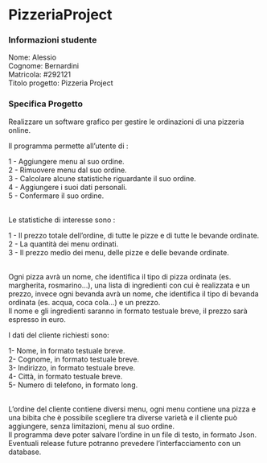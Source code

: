 # PizzeriaProject

### Informazioni studente
Nome:				Alessio<br>
Cognome:			Bernardini<br>
Matricola:			#292121<br>
Titolo progetto:	Pizzeria Project<br>

### Specifica Progetto

Realizzare un software grafico per gestire le ordinazioni di una pizzeria online.<br>

Il programma permette all’utente di :<br>

1 -	Aggiungere menu al suo ordine.<br>
2 -	Rimuovere menu dal suo ordine.<br>
3 -	Calcolare alcune statistiche riguardante il suo ordine.<br>
4 -	Aggiungere i suoi dati personali.<br>
5 -	Confermare il suo ordine.<br><br>

Le statistiche di interesse sono :<br>

1 -	Il prezzo totale dell’ordine, di tutte le pizze e di tutte le bevande ordinate.<br>
2 -	La quantità dei menu ordinati.<br>
3 -	Il prezzo medio dei menu, delle pizze e delle bevande ordinate.<br><br>

Ogni pizza avrà un nome, che identifica il tipo di pizza ordinata (es. margherita, rosmarino…), una lista di ingredienti con cui è realizzata e un prezzo, invece ogni bevanda avrà un nome, che identifica il tipo di bevanda ordinata (es. acqua, coca cola…) e un prezzo. <br>
Il nome e gli ingredienti saranno in formato testuale breve, il prezzo sarà espresso in euro.<br>

I dati del cliente richiesti sono:<br>

1-	Nome, in formato testuale breve.<br>
2-	Cognome, in formato testuale breve.<br>
3-	Indirizzo, in formato testuale breve.<br>
4-	Città, in formato testuale breve.<br>
5-	Numero di telefono, in formato long.<br><br>

L’ordine del cliente contiene diversi menu, ogni menu contiene una pizza e una bibita che è possibile scegliere tra diverse varietà e il cliente può aggiungere, senza limitazioni, menu al suo ordine.<br>
Il programma deve poter salvare l’ordine in un file di testo, in formato Json. Eventuali release future potranno prevedere l’interfacciamento con un database.<br>
